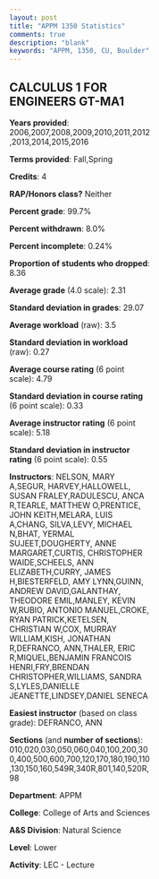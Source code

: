 ```yaml
---
layout: post
title: "APPM 1350 Statistics"
comments: true
description: "blank"
keywords: "APPM, 1350, CU, Boulder"
--- 
```

<head>
<script src="https://ajax.googleapis.com/ajax/libs/jquery/2.1.3/jquery.min.js"></script>
<script src="https://dl.dropboxusercontent.com/s/pc42nxpaw1ea4o9/highcharts.js?dl=0"></script>
<!-- <script src="../assets/js/highcharts.js"></script> -->
<style type="text/css">@font-face {
	font-family: "Bebas Neue";
	src: url(https://www.filehosting.org/file/details/544349/BebasNeue%20Regular.otf) format("opentype");
	}
	h1.Bebas { 
		font-family: "Bebas Neue", Verdana, Tahoma;
	}
</style>
</head>
<body>
	<div id="container" style="float: right; width: 45%; height: 88%; margin-left: 2.5%; margin-right: 2.5%;"></div>
	<script language="JavaScript">
		$(document).ready(function() {
		var chart = {type: 'column'};
		var title = {text: 'Grade Distribution'};
		var xAxis = {categories: ['A','B','C','D','F'],crosshair: true};
		var yAxis = {min: 0,title: {text: 'Percentage'}};
		var tooltip = {headerFormat: '<center><b><span style="font-size:20px">{point.key}</span></b></center>',
		               pointFormat: '<td style="padding:0"><b>{point.y:.1f}%</b></td>',
		               footerFormat: '</table>',shared: true,useHTML: true};
		var plotOptions = {column: {pointPadding: 0.0,borderWidth: 0}};  
		var credits = {enabled: false};var series= [{name: 'Percent',data: [15.55,32.44,31.94,7.66,12.4,]}];
		var json = {};
		json.chart = chart;
		json.title = title;
		json.tooltip = tooltip;
		json.xAxis = xAxis;
		json.yAxis = yAxis;  
		json.series = series;
		json.plotOptions = plotOptions;  
		json.credits = credits;
		$('#container').highcharts(json);
	});
	</script>
</body>
			   
## CALCULUS 1 FOR ENGINEERS GT-MA1

**Years provided**: 2006,2007,2008,2009,2010,2011,2012,2013,2014,2015,2016

**Terms provided**: Fall,Spring

**Credits**: 4

**RAP/Honors class?** Neither

**Percent grade**: 99.7%

**Percent withdrawn**: 8.0%

**Percent incomplete**: 0.24%

**Proportion of students who dropped**: 8.36

**Average grade** (4.0 scale): 2.31

**Standard deviation in grades**: 29.07

**Average workload** (raw): 3.5

**Standard deviation in workload** (raw): 0.27

**Average course rating** (6 point scale): 4.79

**Standard deviation in course rating** (6 point scale): 0.33

**Average instructor rating** (6 point scale): 5.18

**Standard deviation in instructor rating** (6 point scale): 0.55

**Instructors**: NELSON, MARY A,SEGUR, HARVEY,HALLOWELL, SUSAN FRALEY,RADULESCU, ANCA R,TEARLE, MATTHEW O,PRENTICE, JOHN KEITH,MELARA, LUIS A,CHANG, SILVA,LEVY, MICHAEL N,BHAT, YERMAL SUJEET,DOUGHERTY, ANNE MARGARET,CURTIS, CHRISTOPHER WAIDE,SCHEELS, ANN ELIZABETH,CURRY, JAMES H,BIESTERFELD, AMY LYNN,GUINN, ANDREW DAVID,GALANTHAY, THEODORE EMIL,MANLEY, KEVIN W,RUBIO, ANTONIO MANUEL,CROKE, RYAN PATRICK,KETELSEN, CHRISTIAN W,COX, MURRAY WILLIAM,KISH, JONATHAN R,DEFRANCO, ANN,THALER, ERIC R,MIQUEL,BENJAMIN FRANCOIS HENRI,FRY,BRENDAN CHRISTOPHER,WILLIAMS, SANDRA S,LYLES,DANIELLE JEANETTE,LINDSEY,DANIEL SENECA

**Easiest instructor** (based on class grade): DEFRANCO, ANN

**Sections** (and **number of sections**): 010,020,030,050,060,040,100,200,300,400,500,600,700,120,170,180,190,110,130,150,160,549R,340R,801,140,520R, 98

**Department**: APPM

**College**: College of Arts and Sciences

**A&S Division**: Natural Science

**Level**: Lower

**Activity**: LEC - Lecture